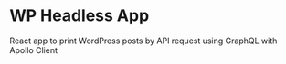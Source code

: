 # WP Headless App

React app to print WordPress posts by API request using GraphQL with Apollo Client
